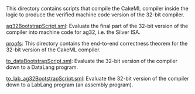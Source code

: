 This directory contains scripts that compile the CakeML compiler
inside the logic to produce the verified machine code version of the
32-bit compiler.

[ag32BootstrapScript.sml](ag32BootstrapScript.sml):
Evaluate the final part of the 32-bit version of the compiler
into machine code for ag32, i.e. the Silver ISA.

[proofs](proofs):
This directory contains the end-to-end correctness theorem for the
32-bit version of the CakeML compiler.

[to_dataBootstrapScript.sml](to_dataBootstrapScript.sml):
Evaluate the 32-bit version of the compiler down to a DataLang
program.

[to_lab_ag32BootstrapScript.sml](to_lab_ag32BootstrapScript.sml):
Evaluate the 32-bit version of the compiler down to a LabLang
program (an assembly program).
